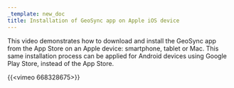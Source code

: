 ```yaml
---
_template: new_doc
title: Installation of GeoSync app on Apple iOS device
---
```


This video demonstrates how to download and install the GeoSync app from the App Store on an Apple device: smartphone, tablet or Mac.  This same installation process can be applied for Android devices using Google Play Store, instead of the App Store.

{{<vimeo 668328675>}}
